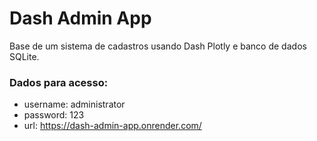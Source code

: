 # Dash Admin App

Base de um sistema de cadastros usando Dash Plotly e banco de dados SQLite.

### Dados para acesso:

* username: administrator
* password: 123
* url: https://dash-admin-app.onrender.com/
